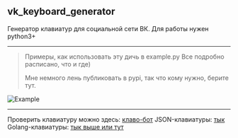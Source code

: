 ## vk_keyboard_generator

Генератор клавиатур для социальной сети ВК.
Для работы нужен python3+

---

> Примеры, как использовать эту дичь в example.py
> Все подробно расписано, что и где)
> 
> Мне немного лень публиковать в pypi, так что кому нужно, берите тут.

![Example](https://i.imgur.com/MEQkeYA.png)

---

Проверить клавиатуру можно здесь: [клаво-бот](https://vk.com/public174472256)
JSON-клавиатуры: [тык](https://severecloud.github.io/vk-keyboard/)
Golang-клавиатуры: [тык выше или тут](https://severecloud.github.io/vk-keyboard/)